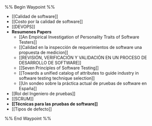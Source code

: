 %% Begin Waypoint %%
- [[Calidad de software]]
- [[Costo por la calidad de software]]
- [[DEVOPS]]
- **Resumenes Papers**
	- [[An Empirical Investigation of Personality Traits of Software Testers]]
	- [[Calidad en la inspección de requerimientos de software una propuesta de medicion]]
	- [[REVISIÓN, VERIFICACIÓN Y VALIDACIÓN EN UN PROCESO DE DESARROLLO DE SOFTWARE]]
	- [[Seven Principles of Software Testing]]
	- [[Towards a unified catalog of attributes to guide industry in software testing technique selection]]
	- [[Un sondeo sobre la práctica actual de pruebas de software en España]]
- [[Rol del Ingeniero de pruebas]]
- [[SCRUM]]
- **[[Técnicas para las pruebas de software]]**
- [[Tipos de defecto]]

%% End Waypoint %%